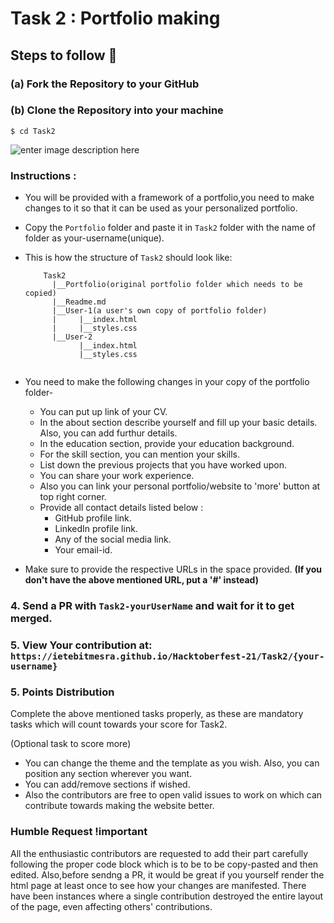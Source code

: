 # Task 2 : Portfolio making

## Steps to follow :scroll:

###    (a) Fork the Repository to your GitHub 
###    (b) Clone the Repository into your machine
```$ cd Task2 ```

![enter image description here](https://i.imgur.com/Tu9tWEm.jpeg)

### Instructions :

- You will be provided with a framework of a portfolio,you need to make changes to it so that it can be used as your personalized portfolio.

- Copy the `Portfolio` folder and paste it in `Task2` folder with the name of folder as your-username(unique).

- This is how the structure of `Task2` should look like:
  ``` 
      Task2
        |__Portfolio(original portfolio folder which needs to be copied)
        |__Readme.md
        |__User-1(a user's own copy of portfolio folder)
        |     |__index.html
        |     |__styles.css
        |__User-2
              |__index.html
              |__styles.css
   
- You need to make the following changes in your copy of the portfolio folder-

  - You can put up link of your CV.
  - In the about section describe yourself and fill up your basic details. Also, you can add furthur details.
  - In the education section, provide your education background.
  - For the skill section, you can mention your skills.
  - List down the previous projects that you have worked upon.
  - You can share your work experience.
  - Also you can link your personal portfolio/website to 'more' button at top right corner.
  - Provide all contact details listed below :
     - GitHub profile link.
     - LinkedIn profile link.
     - Any of the social media link.
     - Your email-id.

- Make sure to provide the respective URLs in the space provided.
<b> (If you don't have the above mentioned URL, put a '#' instead) </b>


### 4. Send a PR with `Task2-yourUserName` and wait for it to get merged. 

### 5. View Your contribution at: `https://ietebitmesra.github.io/Hacktoberfest-21/Task2/{your-username}`
### 5. Points Distribution

Complete the above mentioned tasks properly, as these are mandatory tasks which will count towards your score for Task2.

(Optional task to score more)

- You can change the theme and the template as you wish. Also, you can position any section wherever you want.
- You can add/remove sections if wished.
- Also the contributors are free to open valid issues to work on which can contribute towards making the website better.

### Humble Request !important

All the enthusiastic contributors are requested to add their part carefully following the proper code block which is to be to be copy-pasted and then edited. Also,before sendng a PR, it would be great if you yourself render the html page at least once to see how your changes are manifested. There have been instances where a single contribution destroyed the entire layout of the page, even affecting others' contributions.
